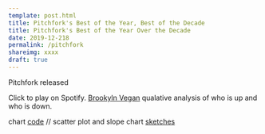 ```yaml
---
template: post.html
title: Pitchfork's Best of the Year, Best of the Decade 
title: Pitchfork's Best of the Year Over the Decade
date: 2019-12-218
permalink: /pitchfork
shareimg: xxxx
draft: true
---
```


Pitchfork released 

<div id='year-grid'></div>

Click to play on Spotify. [Brookyln Vegan](http://www.brooklynvegan.com/albums-pitchfork-liked-less-over-time-according-to-their-decade-list/) qualative analysis of who is up and who is down.


chart [code](https://github.com/1wheel/roadtolarissa/blob/master/source/pitchfork/script.js) // scatter plot and slope chart [sketches](https://blocks.roadtolarissa.com/1wheel/raw/5ec32afde3419ef4f741bccd7405f53b/index.html)




<link rel="stylesheet" type="text/css" href="style.css">
<script src='../worlds-group-2017/d3_.js'></script>
<script src='../shared/chromatic.js'></script>

<script src='script.js'></script>
